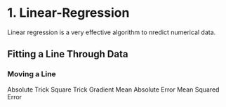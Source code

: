 # 1. Linear-Regression
Linear regression is a very effective algorithm to nredict numerical data. 

## Fitting a Line Through Data 
### Moving a Line 
Absolute Trick 
Square Trick 
Gradient 
Mean Absolute Error 
Mean Squared Error 
